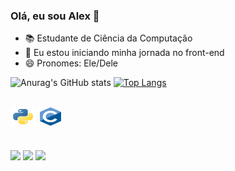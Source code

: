 ### Olá, eu sou Alex 👋

- 📚 Estudante de Ciência da Computação
- 🌱 Eu estou iniciando minha jornada no front-end
- 😄 Pronomes: Ele/Dele

![Anurag's GitHub stats](https://github-readme-stats.vercel.app/api?username=AlexReisC&count_private=true&show_icons=true&theme=tokyonight)
[![Top Langs](https://github-readme-stats.vercel.app/api/top-langs/?username=AlexReisC&theme=tokyonight)](https://github.com/anuraghazra/github-readme-stats)

<div style="display: inline_block"><br>
  <img align="center" alt="Alex-Python" height="30" width="40" src="https://raw.githubusercontent.com/devicons/devicon/master/icons/python/python-original.svg">
  <img align="center" alt="Alex-Csharp" height="30" width="40" src="https://raw.githubusercontent.com/devicons/devicon/master/icons/c/c-original.svg">
</div>

#

<div>
    <a href="https://https://www.instagram.com/c_alexreis/" target="_blank"><img src="https://img.shields.io/badge/-Instagram-%23E4405F?style=for-the-badge&logo=instagram&logoColor=white"></a> 
    <a href = "mailto:reisc2018@gmail.com"><img src="https://img.shields.io/badge/-Gmail-%23333?style=for-the-badge&logo=gmail&logoColor=white" target="_blank"></a>
   <a href="https://www.linkedin.com/in/alex-reis-cavalcante-628036249/" target="_blank"><img src="https://img.shields.io/badge/-LinkedIn-%230077B5?style=for-the-badge&logo=linkedin&logoColor=white" target="_blank"></a> 
</div>
